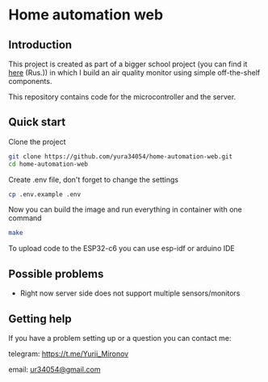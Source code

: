 # Home automation web

## Introduction
This project is created as part of a bigger school project (you can find it [here](https://docs.google.com/document/d/1TYbxPwrkP0z3PoIvjMK5cm0hmrtCHO2-GA9gFeh20FY/edit?usp=sharing) (Rus.))
in which I build an air quality monitor using simple off-the-shelf components. 

This repository contains code for the microcontroller and the server. 
## Quick start
Clone the project
``` bash 
git clone https://github.com/yura34054/home-automation-web.git
cd home-automation-web
```

Create .env file, don't forget to change the settings
``` bash
cp .env.example .env
```

Now you can build the image and run everything in container with one command
``` bash
make
```

To upload code to the ESP32-c6 you can use esp-idf or arduino IDE

## Possible problems
* Right now server side does not support multiple sensors/monitors


## Getting help
If you have a problem setting up or a question you can contact me:

telegram: https://t.me/Yurii_Mironov

email: ur34054@gmail.com